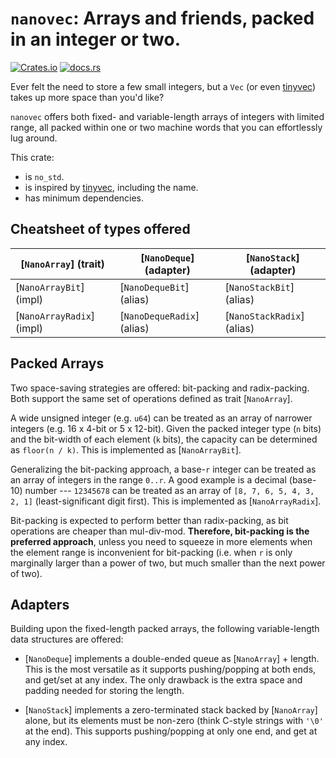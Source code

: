 # `nanovec`: Arrays and friends, packed in an integer or two.

[![Crates.io](https://img.shields.io/crates/v/nanovec)](https://crates.io/crates/nanovec)
[![docs.rs](https://img.shields.io/docsrs/nanovec)](https://docs.rs/nanovec)

Ever felt the need to store a few small integers, but a `Vec` (or even [tinyvec]) takes up more space than you'd like?

`nanovec` offers both fixed- and variable-length arrays of integers with limited range, all packed within one or two
machine words that you can effortlessly lug around.

This crate:

- is `no_std`.
- is inspired by [tinyvec], including the name.
- has minimum dependencies.

[tinyvec]: https://crates.io/crates/tinyvec

## Cheatsheet of types offered

| [`NanoArray`] (trait)     | [`NanoDeque`] (adapter)    | [`NanoStack`] (adapter)    |
|---------------------------|----------------------------|----------------------------|
| [`NanoArrayBit`] (impl)   | [`NanoDequeBit`] (alias)   | [`NanoStackBit`] (alias)   |
| [`NanoArrayRadix`] (impl) | [`NanoDequeRadix`] (alias) | [`NanoStackRadix`] (alias) |

## Packed Arrays

Two space-saving strategies are offered: bit-packing and radix-packing.
Both support the same set of operations defined as trait [`NanoArray`].

A wide unsigned integer (e.g. `u64`) can be treated as an array of narrower integers (e.g. 16 x 4-bit or 5 x 12-bit).
Given the packed integer type (`n` bits) and the bit-width of each element (`k` bits), the capacity can be determined as
`floor(n / k)`. This is implemented as [`NanoArrayBit`].

Generalizing the bit-packing approach, a base-`r` integer can be treated as an array of integers in the range `0..r`.
A good example is a decimal (base-10) number --- `12345678` can be treated as an array of `[8, 7, 6, 5, 4, 3, 2, 1]`
(least-significant digit first). This is implemented as [`NanoArrayRadix`].

Bit-packing is expected to perform better than radix-packing, as bit operations are cheaper than mul-div-mod.
**Therefore, bit-packing is the preferred approach**, unless you need to squeeze in more elements when the element
range is inconvenient for bit-packing (i.e. when `r` is only marginally larger than a power of two, but much smaller
than the next power of two).

## Adapters

Building upon the fixed-length packed arrays, the following variable-length data structures are offered:

- [`NanoDeque`] implements a double-ended queue as [`NanoArray`] + length. This is the most versatile as it supports
  pushing/popping at both ends, and get/set at any index. The only drawback is the extra space and padding needed
  for storing the length.

- [`NanoStack`] implements a zero-terminated stack backed by [`NanoArray`] alone, but its elements must be non-zero
  (think C-style strings with `'\0'` at the end). This supports pushing/popping at only one end, and get at any index.


